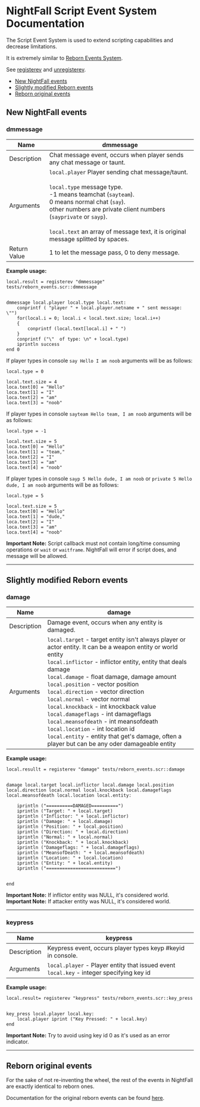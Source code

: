 

# NightFall Script Event System Documentation

The Script Event System is used to extend scripting capabilities and decrease limitations.

It is extremely similar to [Reborn Events System](http://www.x-null.net/wiki/index.php?title=Reborn_Events_System).

See [registerev](scriptfuncs.md#registerev) and [unregisterev](http://www.x-null.net/wiki/index.php?title=Reborn_Scripting_Commands#unregisterev).

 - [New NightFall events](#New-NightFall-events)
 - [Slightly modified Reborn events](#Slightly-modified-Reborn-events)
 - [Reborn original events](#Reborn-original-events)

## New NightFall events
### dmmessage
| Name | dmmessage |
|--|--|
| Description | Chat message event, occurs when player sends any chat message or taunt. |
| Arguments | `local.player` Player sending chat message/taunt.<br><br> `local.type` message type.<br>  -1 means teamchat (`sayteam`).<br>  0 means normal chat (`say`).<br>  other numbers are private client numbers (`sayprivate` or `sayp`).<br><br>`local.text` an array of message text, it is original message splitted by spaces. |
| Return Value | 1 to let the message pass, 0 to deny message. |

**Example usage:**
```
local.result = registerev "dmmessage" tests/reborn_events.scr::dmmessage


dmmessage local.player local.type local.text:
	conprintf ( "player " + local.player.netname + " sent message: \"")
	for(local.i = 0; local.i < local.text.size; local.i++)
	{
		conprintf (local.text[local.i] + " ")
	}
	conprintf ("\"	of type: \n" + local.type)
	iprintln success
end 0
```

If player types in console `say Hello I am noob` arguments will be as follows:

```
local.type = 0

local.text.size = 4
loca.text[0] = "Hello"
loca.text[1] = "I"
loca.text[2] = "am"
loca.text[3] = "noob"
```

If player types in console `sayteam Hello team, I am noob` arguments will be as follows:

```
local.type = -1

local.text.size = 5
loca.text[0] = "Hello"
loca.text[1] = "team,"
loca.text[2] = "I"
loca.text[3] = "am"
loca.text[4] = "noob"
```

If player types in console `sayp 5 Hello dude, I am noob` or `private 5 Hello dude, I am noob` arguments will be as follows:

```
local.type = 5

local.text.size = 5
loca.text[0] = "Hello"
loca.text[1] = "dude,"
loca.text[2] = "I"
loca.text[3] = "am"
loca.text[4] = "noob"
```

**Important Note:** Script callback must not contain long/time consuming operations or `wait` or `waitframe`.  NightFall will error if script does, and message will be allowed.

---
## Slightly modified Reborn events
### damage
| Name | damage |
|--|--|
| Description | Damage event, occurs when any entity is damaged. |
| Arguments | `local.target` - target entity isn't always player or actor entity. It can be a weapon entity or world entity<br>`local.inflictor` - inflictor entity, entity that deals damage<br>`local.damage` - float damage, damage amount<br>`local.position` - vector position<br>`local.direction` - vector direction<br>`local.normal` - vector normal<br>`local.knockback` - int knockback value<br>`local.damageflags` - int damageflags<br>`local.meansofdeath` - int meansofdeath<br>`local.location` - int location id<br>`local.entity` - entity that get's damage, often a player but can be any oder damageable entity<br> |

**Example usage:**
```
local.resullt = registerev "damage" tests/reborn_events.scr::damage


damage local.target local.inflictor local.damage local.position local.direction local.normal local.knockback local.damageflags local.meansofdeath local.location local.entity:

	iprintln ("==========DAMAGED==========")
	iprintln ("Target: " + local.target)
	iprintln ("Inflictor: " + local.inflictor)
	iprintln ("Damage: " + local.damage)
	iprintln ("Position: " + local.position)
	iprintln ("Direction: " + local.direction)
	iprintln ("Normal: " + local.normal)
	iprintln ("Knockback: " + local.knockback)
	iprintln ("Damageflags: " + local.damageflags)
	iprintln ("MeansofDeath: " + local.meansofdeath)
	iprintln ("Location: " + local.location)
	iprintln ("Entity: " + local.entity)
	iprintln ("==========================")


end
```
**Important Note:** If inflictor entity was NULL, it's considered world.
**Important Note:** If attacker entity was NULL, it's considered world.

---
### keypress
| Name | keypress |
|--|--|
| Description | Keypress event, occurs player types keyp #keyid in console. |
| Arguments | `local.player` - Player entity that issued event<br>`local.key` - integer specifying key id  |


**Example usage:**
```
local.result= registerev "keypress" tests/reborn_events.scr::key_press


key_press local.player local.key:
	local.player iprint ("Key Pressed: " + local.key)
end
```

**Important Note:** Try to avoid using key id 0 as it's used as an error indicator.

---
## Reborn original events

For the sake of not re-inventing the wheel, the rest of the events in NightFall are exactly identical to reborn ones.

Documentation for the original reborn events can be found [here](http://www.x-null.net/wiki/index.php?title=Reborn_Events_System).
